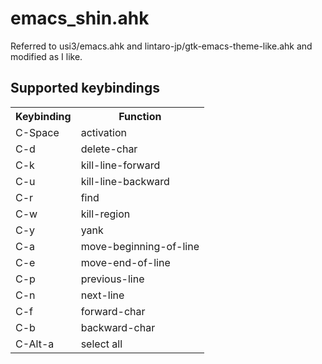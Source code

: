 # emacs_shin.ahk
Referred to usi3/emacs.ahk and lintaro-jp/gtk-emacs-theme-like.ahk
and modified as I like.


## Supported keybindings
<table>
  <tr>
    <th>Keybinding</th>
    <th>Function</th>
  </tr>
<tr>
  <td>C-Space</td>
  <td>activation</td>
</tr>
  <td>C-d</td>
  <td>delete-char</td>
</tr>
<tr>
  <td>C-k</td>
  <td>kill-line-forward</td>
</tr>
<tr>
  <td>C-u</td>
  <td>kill-line-backward</td>
<tr>
  <td>C-r</td>
  <td>find</td>
</tr>
<tr>
  <td>C-w</td>
  <td>kill-region</td>
</tr>
<tr>
  <td>C-y</td>
  <td>yank</td>
</tr>
<tr>
  <td>C-a</td>
  <td>move-beginning-of-line</td>
</tr>
<tr>
  <td>C-e</td>
  <td>move-end-of-line</td>
</tr>
<tr>
  <td>C-p</td>
  <td>previous-line</td>
</tr>
<tr>
  <td>C-n</td>
  <td>next-line</td>
</tr>
<tr>
  <td>C-f</td>
  <td>forward-char</td>
</tr>
<tr>
  <td>C-b</td>
  <td>backward-char</td>
</tr>
<tr>
  <td>C-Alt-a</td>
  <td>select all</td>
</tr>
</table>
